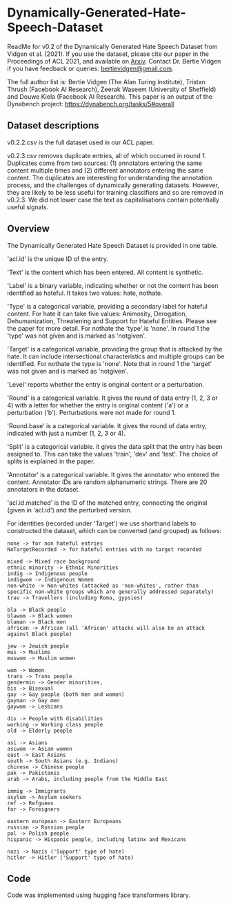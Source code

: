 # Dynamically-Generated-Hate-Speech-Dataset
ReadMe for v0.2 of the Dynamically Generated Hate Speech Dataset from Vidgen et al. (2021). If you use the dataset, please cite our paper in the Proceedings of ACL 2021, and available on [Arxiv](https://arxiv.org/abs/2012.15761).
Contact Dr. Bertie Vidgen if you have feedback or queries: bertievidgen@gmail.com.

The full author list is: Bertie Vidgen (The Alan Turing Institute), Tristan Thrush (Facebook AI Research), Zeerak Waseem (University of Sheffield) and Douwe Kiela (Facebook AI Research). This paper is an output of the Dynabench project: https://dynabench.org/tasks/5#overall

## Dataset descriptions
v0.2.2.csv is the full dataset used in our ACL paper. 

v0.2.3.csv removes duplicate entries, all of which occurred in round 1. Duplicates come from two sources: (1) annotators entering the same content multiple times and (2) different annotators entering the same content. The duplicates are interesting for understanding the annotation process, and the challenges of dynamically generating datasets. However, they are likely to be less useful for training classifiers and so are removed in v0.2.3. We did not lower case the text as capitalisations contain potentially useful signals.



## Overview
The Dynamically Generated Hate Speech Dataset is provided in one table.

'acl.id' is the unique ID of the entry.

'Text' is the content which has been entered. All content is synthetic.

'Label' is a binary variable, indicating whether or not the content has been identified as hateful. It takes two values: hate, nothate.

'Type' is a categorical variable, providing a secondary label for hateful content. For hate it can take five values: Animosity, Derogation, Dehumanization, Threatening and Support for Hateful Entities. Please see the paper for more detail. For nothate the 'type' is 'none'. In round 1 the 'type' was not given and is marked as 'notgiven'.

'Target' is a categorical variable, providing the group that is attacked by the hate. It can include intersectional characteristics and multiple groups can be identified. For nothate the type is 'none'. Note that in round 1 the 'target' was not given and is marked as 'notgiven'.

'Level' reports whether the entry is original content or a perturbation.

'Round' is a categorical variable. It gives the round of data entry (1, 2, 3 or 4) with a letter for whether the entry is original content ('a') or a perturbation ('b'). Perturbations were not made for round 1.

'Round.base' is a categorical variable. It gives the round of data entry, indicated with just a number (1, 2, 3 or 4).

'Split' is a categorical variable. it gives the data split that the entry has been assigned to. This can take the values 'train', 'dev' and 'test'. The choice of splits is explained in the paper.

'Annotator' is a categorical variable. It gives the annotator who entered the content. Annotator IDs are random alphanumeric strings. There are 20 annotators in the dataset.

'acl.id.matched' is the ID of the matched entry, connecting the original (given in 'acl.id') and the perturbed version.


For identities (recorded under 'Target') we use shorthand labels to constructed the dataset, which can be converted (and grouped) as follows:

	none -> for non hateful entries 
	NoTargetRecorded -> for hateful entries with no target recorded
	
	mixed -> Mixed race background
	ethnic minority -> Ethnic Minorities
	indig -> Indigenous people
	indigwom -> Indigenous Women
	non-white -> Non-whites (attacked as 'non-whites', rather than specific non-white groups which are generally addressed separately)
	trav -> Travellers (including Roma, gypsies)

	bla -> Black people
	blawom -> Black women
	blaman -> Black men
	african -> African (all 'African' attacks will also be an attack against Black people)
	
	jew -> Jewish people
	mus -> Muslims
	muswom -> Muslim women

	wom -> Women	
	trans -> Trans people
	gendermin -> Gender minorities, 
	bis -> Bisexual
	gay -> Gay people (both men and women)
	gayman -> Gay men
	gaywom -> Lesbians	
	
	dis -> People with disabilities
	working -> Working class people
	old -> Elderly people

	asi -> Asians
	asiwom -> Asian women
	east -> East Asians
	south -> South Asians (e.g. Indians)
	chinese -> Chinese people
	pak -> Pakistanis
	arab -> Arabs, including people from the Middle East

	immig -> Immigrants
	asylum -> Asylum seekers
	ref -> Refguees
	for -> Foreigners
	
	eastern european -> Eastern Europeans
	russian -> Russian people
	pol -> Polish people
	hispanic -> Hispanic people, including latinx and Mexicans

	nazi -> Nazis ('Support' type of hate)
	hitler -> Hitler ('Support' type of hate)
	
## Code
Code was implemented using hugging face transformers library.




